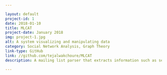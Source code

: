 ```yaml
---

layout: default
project-id: 1
date: 2018-01-10
title: MLCAT
project-date: January 2018
img: project-1.jpg
alt: A system visualizing and manipulating data
category: Social Network Analysis, Graph Theory
link-type: GitHub
link: //github.com/tejalwakchoure/MLCAT
description: A mailing list parser that extracts information such as senders and time stamps from an IMAP server-based mailing list and uses this information to construct consversation thread hypergraphs. Time-varying network analyses of these hypergraphs reveal participant behavior and communication patterns which can be used to form predictive models to understand the intricate characteristics of a social network.

---
```


